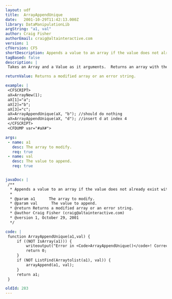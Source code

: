 ```yaml
---
layout: udf
title:  ArrayAppendUnique
date:   2001-10-29T11:42:13.000Z
library: DataManipulationLib
argString: "a1, val"
author: Craig Fisher
authorEmail: craig@altainteractive.com
version: 1
cfVersion: CF5
shortDescription: Appends a value to an array if the value does not already exist within the array.
tagBased: false
description: |
 Takes an Array and a Value as it arguments.  Returns an array with the value appended if the value does not already exist within the array.

returnValue: Returns a modified array or an error string.

example: |
 <CFSCRIPT>
 aX=ArrayNew(1);
 aX[1]="a";
 aX[2]="b";
 aX[3]="c";
 aX=ArrayAppendUnique(aX, "b"); //should do nothing
 aX=ArrayAppendUnique(aX, "d"); //insert d at index 4
 </CFSCRIPT> 
 <CFDUMP var="#aX#">

args:
 - name: a1
   desc: The array to modify.
   req: true
 - name: val
   desc: The value to append.
   req: true


javaDoc: |
 /**
  * Appends a value to an array if the value does not already exist within the array.
  * 
  * @param a1      The array to modify. 
  * @param val      The value to append. 
  * @return Returns a modified array or an error string. 
  * @author Craig Fisher (craig@altainteractive.com) 
  * @version 1, October 29, 2001 
  */

code: |
 function ArrayAppendUnique(a1,val) {
     if ((NOT IsArray(a1))) {
         writeoutput("Error in <Code>ArrayAppendUnique()</code>! Correct usage: ArrayAppendUnique(<I>Array</I>, <I>Value</I>) -- Appends <em>Value</em> to the array if <em>Value</em> does not already exist");
         return 0;
     }
     if (NOT ListFind(Arraytolist(a1), val)) {
         arrayAppend(a1, val);
     }
     return a1;
 }

oldId: 283
---
```


